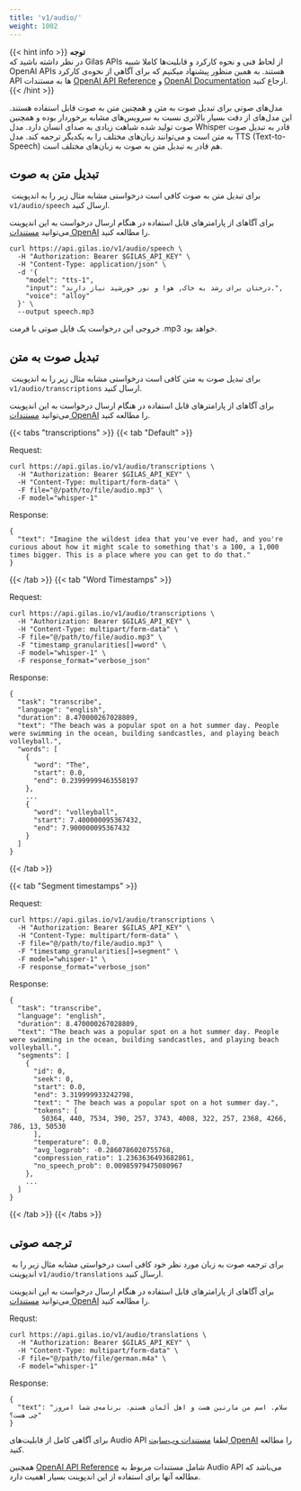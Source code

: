 ```yaml
---
title: 'v1/audio/'
weight: 1002
---
```


{{< hint info >}}
**توجه**  
در نظر داشته باشید که Gilas APIs از لحاظ فنی و نحوه کارکرد و قابلیت‌ها کاملا شبیه OpenAI APIs هستند. به همین منظور پیشنهاد میکنیم که برای آگاهی از نحوه‌ی کارکرد API ها به مستندات [OpenAI API Reference](https://platform.openai.com/docs/api-reference/audio) و [OpenAI Documentation](https://platform.openai.com/docs/guides/text-to-speech) ارجاع کنید.
{{< /hint >}}

مدل‌های صوتی برای تبدیل صوت به متن و همچنین متن به صوت قابل استفاده هستند. این مدل‌های از دقت بسیار بالاتری نسبت به سرویس‌های مشابه برخوردار بوده و همچنین صوت تولید شده شباهت زیادی به صدای انسان دارد.
مدل Whisper قادر به تبدیل صوت به متن است و می‌توانند زبان‌های مختلف را به یکدیگر ترجمه کند.
مدل TTS (Text-to-Speech) هم قادر به تبدیل متن به صوت به زبان‌های مختلف است.

## تبدیل متن به صوت

 برای تبدیل متن به صوت کافی‌ است درخواستی مشابه مثال زیر را به اندپوینت `v1/audio/speech` ارسال کنید. 

برای آگاهای از پارامترهای قابل استفاده در هنگام ارسال درخواست به این اندپوینت می‌توانید [مستندات OpenAI](https://platform.openai.com/docs/api-reference/audio/createSpeech) را مطالعه کنید.


```shell
curl https://api.gilas.io/v1/audio/speech \
  -H "Authorization: Bearer $GILAS_API_KEY" \
  -H "Content-Type: application/json" \
  -d '{
    "model": "tts-1",
    "input": "درختان برای رشد به خاک, هوا و نور خورشید نیاز دارند.",
    "voice": "alloy"
  }' \
  --output speech.mp3
```

خروجی این درخواست یک فایل صوتی با فرمت .mp3 خواهد بود.

## تبدیل صوت به متن

 برای تبدیل صوت به متن کافی‌ است درخواستی مشابه مثال زیر را به اندپوینت `v1/audio/transcriptions` ارسال کنید.

برای آگاهای از پارامترهای قابل استفاده در هنگام ارسال درخواست به این اندپوینت می‌توانید [مستندات OpenAI](https://platform.openai.com/docs/api-reference/audio/createTranscription) را مطالعه کنید.

{{< tabs "transcriptions" >}}
{{< tab "Default" >}}

Request:
```shell
curl https://api.gilas.io/v1/audio/transcriptions \
  -H "Authorization: Bearer $GILAS_API_KEY" \
  -H "Content-Type: multipart/form-data" \
  -F file="@/path/to/file/audio.mp3" \
  -F model="whisper-1"
```

Response:
```shell
{
  "text": "Imagine the wildest idea that you've ever had, and you're curious about how it might scale to something that's a 100, a 1,000 times bigger. This is a place where you can get to do that."
}
```

{{< /tab >}}
{{< tab "Word Timestamps" >}}

Request:
```shell
curl https://api.gilas.io/v1/audio/transcriptions \
  -H "Authorization: Bearer $GILAS_API_KEY" \
  -H "Content-Type: multipart/form-data" \
  -F file="@/path/to/file/audio.mp3" \
  -F "timestamp_granularities[]=word" \
  -F model="whisper-1" \
  -F response_format="verbose_json"
```

Response:
```shell
{
  "task": "transcribe",
  "language": "english",
  "duration": 8.470000267028809,
  "text": "The beach was a popular spot on a hot summer day. People were swimming in the ocean, building sandcastles, and playing beach volleyball.",
  "words": [
    {
      "word": "The",
      "start": 0.0,
      "end": 0.23999999463558197
    },
    ...
    {
      "word": "volleyball",
      "start": 7.400000095367432,
      "end": 7.900000095367432
    }
  ]
}
```
{{< /tab >}}

{{< tab "Segment timestamps" >}}

Request:
```shell
curl https://api.gilas.io/v1/audio/transcriptions \
  -H "Authorization: Bearer $GILAS_API_KEY" \
  -H "Content-Type: multipart/form-data" \
  -F file="@/path/to/file/audio.mp3" \
  -F "timestamp_granularities[]=segment" \
  -F model="whisper-1" \
  -F response_format="verbose_json"
```

Response:
```shell
{
  "task": "transcribe",
  "language": "english",
  "duration": 8.470000267028809,
  "text": "The beach was a popular spot on a hot summer day. People were swimming in the ocean, building sandcastles, and playing beach volleyball.",
  "segments": [
    {
      "id": 0,
      "seek": 0,
      "start": 0.0,
      "end": 3.319999933242798,
      "text": " The beach was a popular spot on a hot summer day.",
      "tokens": [
        50364, 440, 7534, 390, 257, 3743, 4008, 322, 257, 2368, 4266, 786, 13, 50530
      ],
      "temperature": 0.0,
      "avg_logprob": -0.2860786020755768,
      "compression_ratio": 1.2363636493682861,
      "no_speech_prob": 0.00985979475080967
    },
    ...
  ]
}

```
{{< /tab >}}
{{< /tabs >}}

## ترجمه صوتی

 برای ترجمه صوت به زبان مورد نظر خود کافی‌ است درخواستی مشابه مثال زیر را به اندپوینت `v1/audio/translations` ارسال کنید. 

برای آگاهای از پارامترهای قابل استفاده در هنگام ارسال درخواست به این اندپوینت می‌توانید [مستندات OpenAI](https://platform.openai.com/docs/api-reference/audio/createTranslation) را مطالعه کنید.


Requst:
```shell
curl https://api.gilas.io/v1/audio/translations \
  -H "Authorization: Bearer $GILAS_API_KEY" \
  -H "Content-Type: multipart/form-data" \
  -F file="@/path/to/file/german.m4a" \
  -F model="whisper-1"
```

Response:
```shell
{
  "text": "سلام. اسم من مارتین هست و اهل آلمان هستم. برنامه‌ی شما امروز چی هست؟"
}
```

برای آگاهی کامل از قابلیت‌های Audio API لطفا  [مستندات وب‌سایت OpenAI](https://platform.openai.com/docs/guides/text-to-speech) را مطالعه کنید.


همچنین  [OpenAI API Reference](https://platform.openai.com/docs/api-reference/audio) شامل مستندات مربوط به Audio API می‌باشد که مطالعه آنها برای استفاده از این اندپوینت بسیار اهمیت دارد.

